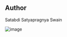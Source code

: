 ## Author 
Satabdi Satyapragnya Swain

![image](https://github.com/user-attachments/assets/dd4ecc8c-de05-45fc-8aaa-c7e9f24ffe55)
